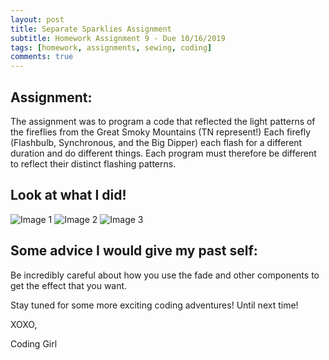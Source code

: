 ```yaml
---
layout: post
title: Separate Sparklies Assignment
subtitle: Homework Assignment 9 - Due 10/16/2019
tags: [homework, assignments, sewing, coding]
comments: true
---
```


## Assignment: 
The assignment was to program a code that reflected the light patterns of the fireflies from the Great Smoky Mountains (TN represent!) Each firefly (Flashbulb, Synchronous, and the Big Dipper) each flash for a different duration and do different things. Each program must therefore be different to reflect their distinct flashing patterns.

## Look at what I did!

![Image 1](https://nicollemac17.github.io/img/IMG-2518)
![Image 2](https://nicollemac17.github.io/img/IMG-2516)
![Image 3](https://nicollemac17.github.io/img/IMG-2519)


## Some advice I would give my past self:
Be incredibly careful about how you use the fade and other components to get the effect that you want.


Stay tuned for some more exciting coding adventures! Until next time! 

XOXO, 

Coding Girl

